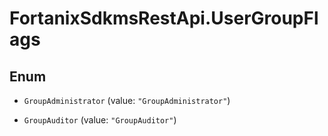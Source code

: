 # FortanixSdkmsRestApi.UserGroupFlags

## Enum


* `GroupAdministrator` (value: `"GroupAdministrator"`)

* `GroupAuditor` (value: `"GroupAuditor"`)



